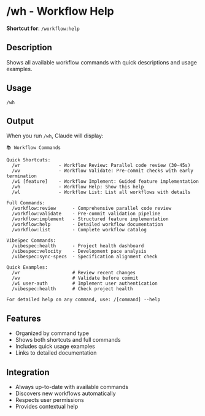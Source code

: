 # /wh - Workflow Help

**Shortcut for**: `/workflow:help`

## Description
Shows all available workflow commands with quick descriptions and usage examples.

## Usage
```
/wh
```

## Output
When you run `/wh`, Claude will display:

```
📚 Workflow Commands

Quick Shortcuts:
  /wr              - Workflow Review: Parallel code review (30-45s)
  /wv              - Workflow Validate: Pre-commit checks with early termination
  /wi [feature]    - Workflow Implement: Guided feature implementation
  /wh              - Workflow Help: Show this help
  /wl              - Workflow List: List all workflows with details

Full Commands:
  /workflow:review      - Comprehensive parallel code review
  /workflow:validate    - Pre-commit validation pipeline
  /workflow:implement   - Structured feature implementation
  /workflow:help        - Detailed workflow documentation
  /workflow:list        - Complete workflow catalog

VibeSpec Commands:
  /vibespec:health      - Project health dashboard
  /vibespec:velocity    - Development pace analysis
  /vibespec:sync-specs  - Specification alignment check

Quick Examples:
  /wr                   # Review recent changes
  /wv                   # Validate before commit
  /wi user-auth         # Implement user authentication
  /vibespec:health      # Check project health

For detailed help on any command, use: /[command] --help
```

## Features
- Organized by command type
- Shows both shortcuts and full commands
- Includes quick usage examples
- Links to detailed documentation

## Integration
- Always up-to-date with available commands
- Discovers new workflows automatically
- Respects user permissions
- Provides contextual help